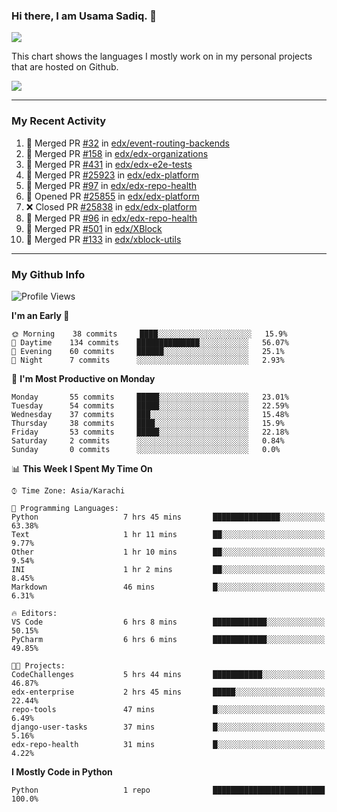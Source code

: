 ### Hi there, I am Usama Sadiq. 👋

<img align="center" src="https://github-readme-stats.vercel.app/api?username=UsamaSadiq&custom_title=My Stats&show_icons=true&theme=dark&count_private=true&include_all_commits=true" />


This chart shows the languages I mostly work on in my personal projects that are hosted on Github.

<img align="center" src="https://github-readme-stats.vercel.app/api/top-langs/?username=UsamaSadiq&langs_count=10&layout=compact" />

<!---
---
<a><img align="center" src="https://github-readme-stats.vercel.app/api/pin/?username=UsamaSadiq&repo=CodeChallenges)" /></a>
--->
--- 

### My Recent Activity
<!--START_SECTION:activity-->
1. 🎉 Merged PR [#32](https://github.com/edx/event-routing-backends/pull/32) in [edx/event-routing-backends](https://github.com/edx/event-routing-backends)
2. 🎉 Merged PR [#158](https://github.com/edx/edx-organizations/pull/158) in [edx/edx-organizations](https://github.com/edx/edx-organizations)
3. 🎉 Merged PR [#431](https://github.com/edx/edx-e2e-tests/pull/431) in [edx/edx-e2e-tests](https://github.com/edx/edx-e2e-tests)
4. 🎉 Merged PR [#25923](https://github.com/edx/edx-platform/pull/25923) in [edx/edx-platform](https://github.com/edx/edx-platform)
5. 🎉 Merged PR [#97](https://github.com/edx/edx-repo-health/pull/97) in [edx/edx-repo-health](https://github.com/edx/edx-repo-health)
6. 💪 Opened PR [#25855](https://github.com/edx/edx-platform/pull/25855) in [edx/edx-platform](https://github.com/edx/edx-platform)
7. ❌ Closed PR [#25838](https://github.com/edx/edx-platform/pull/25838) in [edx/edx-platform](https://github.com/edx/edx-platform)
8. 🎉 Merged PR [#96](https://github.com/edx/edx-repo-health/pull/96) in [edx/edx-repo-health](https://github.com/edx/edx-repo-health)
9. 🎉 Merged PR [#501](https://github.com/edx/XBlock/pull/501) in [edx/XBlock](https://github.com/edx/XBlock)
10. 🎉 Merged PR [#133](https://github.com/edx/xblock-utils/pull/133) in [edx/xblock-utils](https://github.com/edx/xblock-utils)
<!--END_SECTION:activity-->

--- 
### My Github Info
<!--START_SECTION:waka-->
![Profile Views](http://img.shields.io/badge/Profile%20Views-338-blue)

**I'm an Early 🐤** 

```text
🌞 Morning    38 commits     ████░░░░░░░░░░░░░░░░░░░░░   15.9% 
🌆 Daytime    134 commits    ██████████████░░░░░░░░░░░   56.07% 
🌃 Evening    60 commits     ██████░░░░░░░░░░░░░░░░░░░   25.1% 
🌙 Night      7 commits      ░░░░░░░░░░░░░░░░░░░░░░░░░   2.93%

```
📅 **I'm Most Productive on Monday** 

```text
Monday       55 commits     █████░░░░░░░░░░░░░░░░░░░░   23.01% 
Tuesday      54 commits     █████░░░░░░░░░░░░░░░░░░░░   22.59% 
Wednesday    37 commits     ███░░░░░░░░░░░░░░░░░░░░░░   15.48% 
Thursday     38 commits     ████░░░░░░░░░░░░░░░░░░░░░   15.9% 
Friday       53 commits     █████░░░░░░░░░░░░░░░░░░░░   22.18% 
Saturday     2 commits      ░░░░░░░░░░░░░░░░░░░░░░░░░   0.84% 
Sunday       0 commits      ░░░░░░░░░░░░░░░░░░░░░░░░░   0.0%

```


📊 **This Week I Spent My Time On** 

```text
⌚︎ Time Zone: Asia/Karachi

💬 Programming Languages: 
Python                   7 hrs 45 mins       ███████████████░░░░░░░░░░   63.38% 
Text                     1 hr 11 mins        ██░░░░░░░░░░░░░░░░░░░░░░░   9.77% 
Other                    1 hr 10 mins        ██░░░░░░░░░░░░░░░░░░░░░░░   9.54% 
INI                      1 hr 2 mins         ██░░░░░░░░░░░░░░░░░░░░░░░   8.45% 
Markdown                 46 mins             █░░░░░░░░░░░░░░░░░░░░░░░░   6.31%

🔥 Editors: 
VS Code                  6 hrs 8 mins        ████████████░░░░░░░░░░░░░   50.15% 
PyCharm                  6 hrs 6 mins        ████████████░░░░░░░░░░░░░   49.85%

🐱‍💻 Projects: 
CodeChallenges           5 hrs 44 mins       ███████████░░░░░░░░░░░░░░   46.87% 
edx-enterprise           2 hrs 45 mins       █████░░░░░░░░░░░░░░░░░░░░   22.44% 
repo-tools               47 mins             █░░░░░░░░░░░░░░░░░░░░░░░░   6.49% 
django-user-tasks        37 mins             █░░░░░░░░░░░░░░░░░░░░░░░░   5.16% 
edx-repo-health          31 mins             █░░░░░░░░░░░░░░░░░░░░░░░░   4.22%

```

**I Mostly Code in Python** 

```text
Python                   1 repo              █████████████████████████   100.0%

```



<!--END_SECTION:waka-->
<!--
**UsamaSadiq/UsamaSadiq** is a ✨ _special_ ✨ repository because its `README.md` (this file) appears on your GitHub profile.

Here are some ideas to get you started:

- 🔭 I’m currently working on ...
- 🌱 I’m currently learning ...
- 👯 I’m looking to collaborate on ...
- 🤔 I’m looking for help with ...
- 💬 Ask me about ...
- 📫 How to reach me: ...
- 😄 Pronouns: ...
- ⚡ Fun fact: ...
-->
